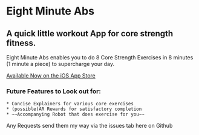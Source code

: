 # Eight Minute Abs

## A quick little workout App for core strength fitness.
Eight Minute Abs enables you to do 8 Core Strength Exercises in 8 minutes (1 minute a piece) to supercharge your day.  
 
[Available Now on the iOS App Store](https://itunes.apple.com/us/app/eight-minute-abs/id1416851451?mt=8)

### Future Features to Look out for:
    * Concise Explainers for various core exercises
    * (possible)AR Rewards for satisfactory completion
    * ~~Accompanying Robot that does exercise for you~~    
Any Requests send them my way via the issues tab here on Github
